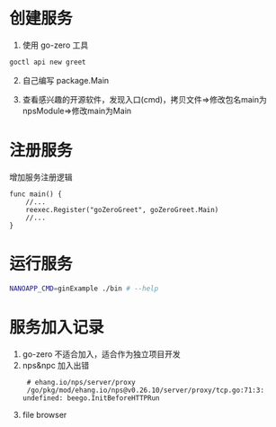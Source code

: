 # 创建服务
1. 使用 go-zero 工具
```bash
goctl api new greet
```
2. 自己编写 package.Main

3. 查看感兴趣的开源软件，发现入口(cmd)，拷贝文件=>修改包名main为npsModule=>修改main为Main



# 注册服务
增加服务注册逻辑
```golang
func main() {
    //...
	reexec.Register("goZeroGreet", goZeroGreet.Main)
    //...
}
```

# 运行服务
```bash
NANOAPP_CMD=ginExample ./bin # --help
```


# 服务加入记录
1. go-zero 不适合加入，适合作为独立项目开发
2. nps&npc 加入出错
   ```
    # ehang.io/nps/server/proxy
    /go/pkg/mod/ehang.io/nps@v0.26.10/server/proxy/tcp.go:71:3: undefined: beego.InitBeforeHTTPRun
   ```
3. file browser